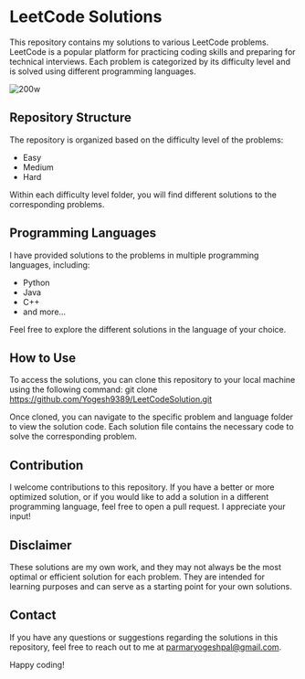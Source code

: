 # LeetCode Solutions

This repository contains my solutions to various LeetCode problems. LeetCode is a popular platform for practicing coding skills and preparing for technical interviews. Each problem is categorized by its difficulty level and is solved using different programming languages.

![200w](https://github.com/Yogesh9389/LeetCodeSolution/assets/125749946/9e0b516e-2166-468c-bc1f-b53fca4a941f)



## Repository Structure

The repository is organized based on the difficulty level of the problems:

- Easy
- Medium
- Hard

Within each difficulty level folder, you will find different solutions to the corresponding problems.

## Programming Languages

I have provided solutions to the problems in multiple programming languages, including:

- Python
- Java
- C++
- and more...

Feel free to explore the different solutions in the language of your choice.

## How to Use

To access the solutions, you can clone this repository to your local machine using the following command:
git clone https://github.com/Yogesh9389/LeetCodeSolution.git

Once cloned, you can navigate to the specific problem and language folder to view the solution code. Each solution file contains the necessary code to solve the corresponding problem.

## Contribution

I welcome contributions to this repository. If you have a better or more optimized solution, or if you would like to add a solution in a different programming language, feel free to open a pull request. I appreciate your input!

## Disclaimer

These solutions are my own work, and they may not always be the most optimal or efficient solution for each problem. They are intended for learning purposes and can serve as a starting point for your own solutions.

## Contact

If you have any questions or suggestions regarding the solutions in this repository, feel free to reach out to me at [parmaryogeshpal@gmail.com](mailto:your-email@example.com).

Happy coding!
